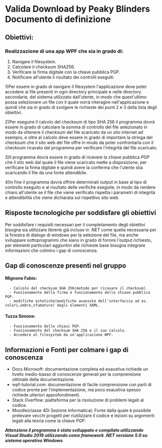 # Valida Download by Peaky Blinders Documento di definizione


## Obiettivi:

### Realizzazione di una app WPF che sia in grado di:
1. Navigare il filesystem.
2. Calcolare il checksum SHA256.
3. Verificare la firma digitale con la chiave pubblica PGP.
4. Notificare all'utente il risultato dei controlli eseguiti.

1)Per essere in grado di navigare il filesystem l'applicazione deve poter accedere ai file presenti in ogni directory principale e nelle directory secondarie, del sistema utilizzato dall'utente, in modo che quest'ultimo possa selezionare un file con il quale vorrà interagire nell'applicazione e quindi che sia in grado di svolgere le richieste dei punti 2 e 3 della lista degli obiettivi.

2)Per eseguire il calcolo del checksum di tipo SHA 256 il programma dovrà essere in grado di calcolare la somma di controllo del file selezionato in modo da ottenere il checksum del file scaricato da un sito internet ad esempio, e oltre al calcolo deve essere in grado di importare la stringa del checksum che il sito web del file offre in modo da poter confrontarla con il checksum ricavato dal programma per verificare l'integrità del file scaricato.

3)Il programma dovrà essere in grado di ricevere la chiave pubblica PGP che il sito web dal quale il file viene scaricato mette a disposizione, per verificare la firma digitale e quindi avere la conferma che l'utente stia scaricando il file da una fonte attendibile. 

4)In fine il programma dovrà offrire determinati output in base al tipo di controllo eseguito e al risultato delle verifiche eseguite, in modo da rendere chiaro all'utente se il file che viene verificato rispetta i parametri di integrità e attendibilità che viene dichiarata sul rispettivo sito web.


## Risposte tecnologiche per soddisfare gli obiettivi
Per soddisfare i requisiti necessari per il completamento degli obiettivi bisogna sia utilizzare librerie già incluse in .NET come quella necessaria per la finestra di dialogo di windows per la selezione del file, ma anche sviluppare sottoprogrammi che siano in grado di fornire l'output richiesto, per elementi particolari aggiuntivi alle richieste base bisogna integrare informazioni che colmino i gap di conoscenza.


## Gap di conoscenze presenti nel gruppo 

#### Mignone Fabio: 
      - Calcolo del checksum SHA 256(metodo per ricavare il checksum).
      - Funzionamento della firma e funzionamento della chiave pubblica PGP.
      - modifiche estetiche(modifiche avanzate dell'interfaccia ad es. colori,ombre,sfumature) degli elementi XAML.

#### Tuzza Simone:
      - Funzionamento delle chiavi PGP.
      - Funzionamento del checksum SHA 256 e il suo calcolo.
      - Accedere al filesystem da un'applicazione WPF.
   
   
## Informazioni e Fonti per colmare i gap di conoscenza
- Docs Microsoft: documentazione completa ed esaustiva richiede un livello medio-basso di conoscenze generali per la comprensione ottimale della documentazione.
- wpf-tutorial.com: documentazione di facile comprensione con parti di codice pronte per l'implementazione, ma poco esaustiva spesso richiede ulteriori approfondimenti. 
- Stack Overflow: piattaforma per la risoluzione di problemi legati al codice.
- Moodle(classe 4Di Sezione Informatica): Fonte dalla quale è possibile prelevare vecchi progetti per riutilizzare il codice e lezioni su argomenti legati alla teoria come la     chiave PGP.


***Attenzione il programma è stato sviluppato e compilato utilizzando Visual Studio 2019 utilizzando come framework .NET versione 5.0 su sistema operativo Windows***
